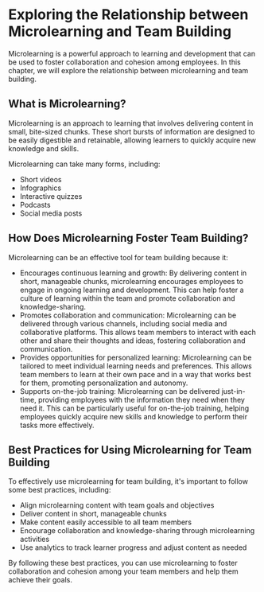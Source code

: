 # Exploring the Relationship between Microlearning and Team Building

Microlearning is a powerful approach to learning and development that can be used to foster collaboration and cohesion among employees. In this chapter, we will explore the relationship between microlearning and team building.

What is Microlearning?
----------------------

Microlearning is an approach to learning that involves delivering content in small, bite-sized chunks. These short bursts of information are designed to be easily digestible and retainable, allowing learners to quickly acquire new knowledge and skills.

Microlearning can take many forms, including:

* Short videos
* Infographics
* Interactive quizzes
* Podcasts
* Social media posts

How Does Microlearning Foster Team Building?
--------------------------------------------

Microlearning can be an effective tool for team building because it:

* Encourages continuous learning and growth: By delivering content in short, manageable chunks, microlearning encourages employees to engage in ongoing learning and development. This can help foster a culture of learning within the team and promote collaboration and knowledge-sharing.
* Promotes collaboration and communication: Microlearning can be delivered through various channels, including social media and collaborative platforms. This allows team members to interact with each other and share their thoughts and ideas, fostering collaboration and communication.
* Provides opportunities for personalized learning: Microlearning can be tailored to meet individual learning needs and preferences. This allows team members to learn at their own pace and in a way that works best for them, promoting personalization and autonomy.
* Supports on-the-job training: Microlearning can be delivered just-in-time, providing employees with the information they need when they need it. This can be particularly useful for on-the-job training, helping employees quickly acquire new skills and knowledge to perform their tasks more effectively.

Best Practices for Using Microlearning for Team Building
--------------------------------------------------------

To effectively use microlearning for team building, it's important to follow some best practices, including:

* Align microlearning content with team goals and objectives
* Deliver content in short, manageable chunks
* Make content easily accessible to all team members
* Encourage collaboration and knowledge-sharing through microlearning activities
* Use analytics to track learner progress and adjust content as needed

By following these best practices, you can use microlearning to foster collaboration and cohesion among your team members and help them achieve their goals.
